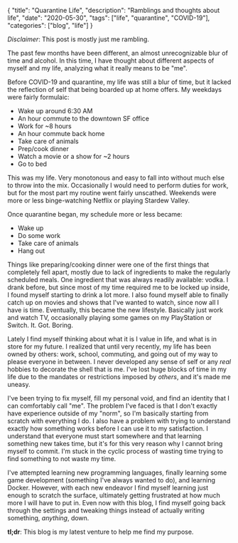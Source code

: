 {
    "title": "Quarantine Life",
    "description": "Ramblings and thoughts about life",
    "date": "2020-05-30",
    "tags": ["life", "quarantine", "COVID-19"],
    "categories": ["blog", "life"]
}

*Disclaimer*: This post is mostly just me rambling.

The past few months have been different, an almost unrecognizable blur of time and alcohol. In this time, I have thought about different aspects of myself and my life, analyzing what it really means to be "me".

Before COVID-19 and quarantine, my life was still a blur of time, but it lacked the reflection of self that being boarded up at home offers. My weekdays were fairly formulaic:

- Wake up around 6:30 AM
- An hour commute to the downtown SF office
- Work for ~8 hours
- An hour commute back home
- Take care of animals
- Prep/cook dinner
- Watch a movie or a show for ~2 hours
- Go to bed

This was my life. Very monotonous and easy to fall into without much else to throw into the mix. Occasionally I would need to perform duties for work, but for the most part my routine went fairly unscathed. Weekends were more or less binge-watching Netflix or playing Stardew Valley.

Once quarantine began, my schedule more or less became:

- Wake up
- Do some work
- Take care of animals
- Hang out

Things like preparing/cooking dinner were one of the first things that completely fell apart, mostly due to lack of ingredients to make the regularly scheduled meals. One ingredient that was always readily available: vodka. I drank before, but since most of my time required me to be locked up inside, I found myself starting to drink a lot more. I also found myself able to finally catch up on movies and shows that I've wanted to watch, since now all I have is time. Eventually, this became the new lifestyle. Basically just work and watch TV, occasionally playing some games on my PlayStation or Switch. It. Got. Boring. 

Lately I find myself thinking about what it is I value in life, and what is in store for my future. I realized that until very recently, my life has been owned by others: work, school, commuting, and going out of my way to please everyone in between. I never developed any sense of self or any _real_ hobbies to decorate the shell that is me. I've lost huge blocks of time in my life due to the mandates or restrictions imposed by _others_, and it's made me uneasy.

I've been trying to fix myself, fill my personal void, and find an identity that I can comfortably call "me". The problem I've faced is that I don't exactly have experience outside of my "norm", so I'm basically starting from scratch with everything I do. I also have a problem with trying to understand exactly how something works before I can use it to my satisfaction. I understand that everyone must start somewhere and that learning something new takes time, but it's for this very reason why I cannot bring myself to commit. I'm stuck in the cyclic process of wasting time trying to find something to not waste my time.

I've attempted learning new programming languages, finally learning some game development (something I've always wanted to do), and learning Docker. However, with each new endeavor I find myself learning just enough to scratch the surface, ultimately getting frustrated at how much more I will have to put in. Even now with this blog, I find myself going back through the settings and tweaking things instead of actually writing something, _anything_, down.

**tl;dr**: This blog is my latest venture to help me find my purpose.
